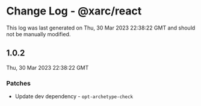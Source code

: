 # Change Log - @xarc/react

This log was last generated on Thu, 30 Mar 2023 22:38:22 GMT and should not be manually modified.

## 1.0.2
Thu, 30 Mar 2023 22:38:22 GMT

### Patches

- Update dev dependency - `opt-archetype-check`

